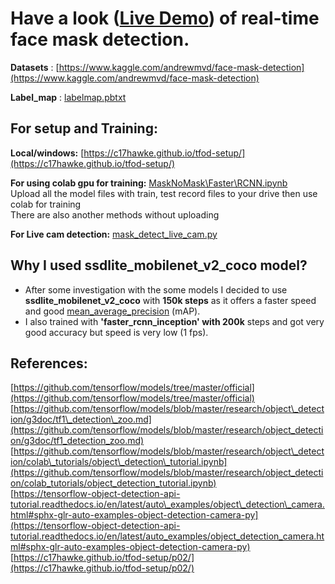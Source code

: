 # **Have a look (**[**Live Demo**](https://www.linkedin.com/feed/update/urn:li:activity:6700769763758542848/)**) of real-time face mask detection.**

**Datasets** : [https://www.kaggle.com/andrewmvd/face-mask-detection](https://www.kaggle.com/andrewmvd/face-mask-detection)

**Label\_map** : [labelmap.pbtxt](https://github.com/AnuragBalsaraf/Mask-Nomask-Detection-With-FasterRCNN-and-SSD-Mobilenet/blob/main/labelmap.pbtxt)

## **For setup and Training:**

**Local/windows:** [https://c17hawke.github.io/tfod-setup/](https://c17hawke.github.io/tfod-setup/)

**For using colab gpu for training:** [MaskNoMask\Faster\RCNN.ipynb](https://github.com/AnuragBalsaraf/Mask-Nomask-Detection-With-FasterRCNN-and-SSD-Mobilenet/blob/main/MaskNoMask_Faster_RCNN.ipynb)</br>
Upload all the model files with train, test record files to your drive then use colab for training</br>
There are also another methods without uploading</br>

**For Live cam detection:** [mask\_detect\_live\_cam.py](https://github.com/hgoyal194/real-time-facemask-detection/blob/master/mask_detect_live_cam.py)

## Why I used ssdlite\_mobilenet\_v2\_coco model?

- After some investigation with the some models I decided to use  **ssdlite\_mobilenet\_v2\_coco** with **150k steps**  as it offers a faster speed and good [mean\_average\_precision](http://cocodataset.org/#detection-eval) (mAP).
- I also trained with **&#39;faster\_rcnn\_inception&#39; with 200k** steps and got very good accuracy but speed is very low (1 fps).

## **References:**

[https://github.com/tensorflow/models/tree/master/official](https://github.com/tensorflow/models/tree/master/official)</br>
[https://github.com/tensorflow/models/blob/master/research/object\_detection/g3doc/tf1\_detection\_zoo.md](https://github.com/tensorflow/models/blob/master/research/object_detection/g3doc/tf1_detection_zoo.md)</br>
[https://github.com/tensorflow/models/blob/master/research/object\_detection/colab\_tutorials/object\_detection\_tutorial.ipynb](https://github.com/tensorflow/models/blob/master/research/object_detection/colab_tutorials/object_detection_tutorial.ipynb)</br>
[https://tensorflow-object-detection-api-tutorial.readthedocs.io/en/latest/auto\_examples/object\_detection\_camera.html#sphx-glr-auto-examples-object-detection-camera-py](https://tensorflow-object-detection-api-tutorial.readthedocs.io/en/latest/auto_examples/object_detection_camera.html#sphx-glr-auto-examples-object-detection-camera-py)</br>
[https://c17hawke.github.io/tfod-setup/p02/](https://c17hawke.github.io/tfod-setup/p02/)
